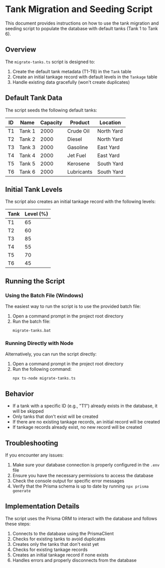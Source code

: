# Tank Migration and Seeding Script

This document provides instructions on how to use the tank migration and seeding script to populate the database with default tanks (Tank 1 to Tank 6).

## Overview

The `migrate-tanks.ts` script is designed to:

1. Create the default tank metadata (T1-T6) in the `Tank` table
2. Create an initial tankage record with default levels in the `Tankage` table
3. Handle existing data gracefully (won't create duplicates)

## Default Tank Data

The script seeds the following default tanks:

| ID | Name    | Capacity | Product    | Location   |
|----|---------|----------|------------|------------|
| T1 | Tank 1  | 2000     | Crude Oil  | North Yard |
| T2 | Tank 2  | 2000     | Diesel     | North Yard |
| T3 | Tank 3  | 2000     | Gasoline   | East Yard  |
| T4 | Tank 4  | 2000     | Jet Fuel   | East Yard  |
| T5 | Tank 5  | 2000     | Kerosene   | South Yard |
| T6 | Tank 6  | 2000     | Lubricants | South Yard |

## Initial Tank Levels

The script also creates an initial tankage record with the following levels:

| Tank | Level (%) |
|------|-----------|
| T1   | 65        |
| T2   | 60        |
| T3   | 85        |
| T4   | 55        |
| T5   | 70        |
| T6   | 45        |

## Running the Script

### Using the Batch File (Windows)

The easiest way to run the script is to use the provided batch file:

1. Open a command prompt in the project root directory
2. Run the batch file:
   ```
   migrate-tanks.bat
   ```

### Running Directly with Node

Alternatively, you can run the script directly:

1. Open a command prompt in the project root directory
2. Run the following command:
   ```
   npx ts-node migrate-tanks.ts
   ```

## Behavior

- If a tank with a specific ID (e.g., "T1") already exists in the database, it will be skipped
- Only tanks that don't exist will be created
- If there are no existing tankage records, an initial record will be created
- If tankage records already exist, no new record will be created

## Troubleshooting

If you encounter any issues:

1. Make sure your database connection is properly configured in the `.env` file
2. Ensure you have the necessary permissions to access the database
3. Check the console output for specific error messages
4. Verify that the Prisma schema is up to date by running `npx prisma generate`

## Implementation Details

The script uses the Prisma ORM to interact with the database and follows these steps:

1. Connects to the database using the PrismaClient
2. Checks for existing tanks to avoid duplicates
3. Creates only the tanks that don't exist yet
4. Checks for existing tankage records
5. Creates an initial tankage record if none exists
6. Handles errors and properly disconnects from the database
